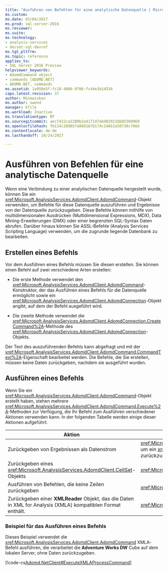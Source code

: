```yaml
---
title: "Ausführen von Befehlen für eine analytische Datenquelle | Microsoft Docs"
ms.custom: 
ms.date: 03/04/2017
ms.prod: sql-server-2016
ms.reviewer: 
ms.suite: 
ms.technology:
- analysis-services
- docset-sql-devref
ms.tgt_pltfrm: 
ms.topic: reference
applies_to:
- SQL Server 2016 Preview
helpviewer_keywords:
- AdomdCommand object
- commands [ADOMD.NET]
- ADOMD.NET, commands
ms.assetid: 1a958e5f-fc18-480b-9706-fc44e3b1d534
caps.latest.revision: 37
author: Minewiskan
ms.author: owend
manager: kfile
ms.workload: Inactive
ms.translationtype: MT
ms.sourcegitcommit: aecf422ca2289b2a417147eb402921bb8530d969
ms.openlocfilehash: fb114c28985fa0891b7b174c146b1a50730c7866
ms.contentlocale: de-de
ms.lasthandoff: 10/24/2017

---
```

# <a name="executing-commands-against-an-analytical-data-source"></a>Ausführen von Befehlen für eine analytische Datenquelle
  Wenn eine Verbindung zu einer analytischen Datenquelle hergestellt wurde, können Sie ein <xref:Microsoft.AnalysisServices.AdomdClient.AdomdCommand>-Objekt verwenden, um Befehle für diese Datenquelle auszuführen und Ergebnisse von der Datenquelle zurückzugeben. Diese Befehle können mithilfe von multidimensionalen Ausdrücken (Multidimensional Expressions, MDX), Data Mining-Erweiterungen (DMX) oder einer begrenzten SQL-Syntax Daten abrufen. Darüber hinaus können Sie ASSL-Befehle (Analysis Services Scripting Language) verwenden, um die zugrunde liegende Datenbank zu bearbeiten.  
  
## <a name="creating-a-command"></a>Erstellen eines Befehls  
 Vor dem Ausführen eines Befehls müssen Sie diesen erstellen. Sie können einen Befehl auf zwei verschiedene Arten erstellen:  
  
-   Die erste Methode verwendet den <xref:Microsoft.AnalysisServices.AdomdClient.AdomdCommand>-Konstruktor, der das Ausführen eines Befehls für die Datenquelle ermöglicht sowie ein <xref:Microsoft.AnalysisServices.AdomdClient.AdomdConnection>-Objekt angibt, auf dem der Befehl ausgeführt wird.  
  
-   Die zweite Methode verwendet die <xref:Microsoft.AnalysisServices.AdomdClient.AdomdConnection.CreateCommand%2A>-Methode des <xref:Microsoft.AnalysisServices.AdomdClient.AdomdConnection>-Objekts.  
  
 Der Text des auszuführenden Befehls kann abgefragt und mit der <xref:Microsoft.AnalysisServices.AdomdClient.AdomdCommand.CommandText%2A>-Eigenschaft bearbeitet werden. Die Befehle, die Sie erstellen, müssen keine Daten zurückgeben, nachdem sie ausgeführt wurden.  
  
## <a name="running-a-command"></a>Ausführen eines Befehls  
 Wenn Sie ein <xref:Microsoft.AnalysisServices.AdomdClient.AdomdCommand>-Objekt erstellt haben, stehen mehrere <xref:Microsoft.AnalysisServices.AdomdClient.AdomdCommand.Execute%2A>-Methoden zur Verfügung, die Ihr Befehl zum Ausführen verschiedener Aktionen verwenden kann. In der folgenden Tabelle werden einige dieser Aktionen aufgeführt.  
  
|Aktion|Verwenden Sie diese Methode|  
|--------|---------------------|  
|Zurückgeben von Ergebnissen als Datenstrom|<xref:Microsoft.AnalysisServices.AdomdClient.AdomdCommand.ExecuteReader%2A>, um ein <xref:Microsoft.AnalysisServices.AdomdClient.AdomdDataReader>-Objekt zurückzugeben|  
|Zurückgeben eines <xref:Microsoft.AnalysisServices.AdomdClient.CellSet>-Objekts|<xref:Microsoft.AnalysisServices.AdomdClient.AdomdCommand.ExecuteCellSet%2A>|  
|Ausführen von Befehlen, die keine Zeilen zurückgeben|<xref:Microsoft.AnalysisServices.AdomdClient.AdomdCommand.ExecuteNonQuery%2A>|  
|Zurückgeben einer **XMLReader** Objekt, das die Daten in XML for Analysis (XMLA) kompatiblen Format enthält.|<xref:Microsoft.AnalysisServices.AdomdClient.AdomdCommand.ExecuteXmlReader%2A>|  
  
### <a name="example-of-running-a-command"></a>Beispiel für das Ausführen eines Befehls  
 Dieses Beispiel verwendet die <xref:Microsoft.AnalysisServices.AdomdClient.AdomdCommand> XMLA-Befehl ausführen, die verarbeitet die **Adventure Works DW** Cube auf dem lokalen Server, ohne Daten zurückzugeben.  
  
 [!code-cs[Adomd.NetClient#ExecuteXMLAProcessCommand](../../analysis-services/multidimensional-models-adomd-net-client/codesnippet/csharp/executing-commands-again_1.cs)]  
  
  


